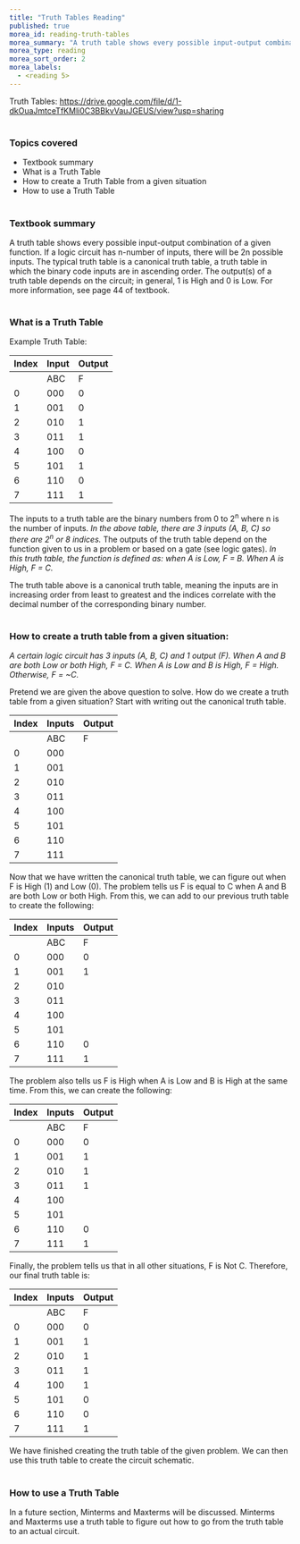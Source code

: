 ```yaml
---
title: "Truth Tables Reading"
published: true
morea_id: reading-truth-tables
morea_summary: "A truth table shows every possible input-output combination of a given function. If a logic circuit has n-number of inputs, there will be 2n possible inputs. The typical truth table is a canonical truth table, a truth table in which the binary code inputs are in ascending order. The output(s) of a truth table depends on the circuit; in general, 1 is High and 0 is Low."
morea_type: reading
morea_sort_order: 2
morea_labels:
  - <reading 5>
---
```


Truth Tables: https://drive.google.com/file/d/1-dkOuaJmtceTfKMli0C3BBkvVauJGEUS/view?usp=sharing
#
### Topics covered
* Textbook summary
* What is a Truth Table
* How to create a Truth Table from a given situation
* How to use a Truth Table


#
### Textbook summary
A truth table shows every possible input-output combination of a given function. If a logic circuit has n-number of inputs, there will be 2n possible inputs. The typical truth table is a canonical truth table, a truth table in which the binary code inputs are in ascending order. The output(s) of a truth table depends on the circuit; in general, 1 is High and 0 is Low. For more information, see page 44 of textbook.

#
### What is a Truth Table

Example Truth Table:

  | Index | Input | Output |
  |-|-|-|
  |       |  ABC  |    F   |
  |0|000|0|
  |1|001|0|
  |2|010|1|
  |3|011|1|
  |4|100|0|
  |5|101|1|
  |6|110|0|
  |7|111|1|

The inputs to a truth table are the binary numbers from 0 to 2<sup>n</sup> where n is the number of inputs. _In the above table, there are 3 inputs (A, B, C) so there are 2<sup>n</sup> or 8 indices._ The outputs of the truth table depend on the function given to us in a problem or based on a gate (see logic gates). _In this truth table, the function is defined as: when A is Low, F = B. When A is High, F = C._

The truth table above is a canonical truth table, meaning the inputs are in increasing order from least to greatest and the 
indices correlate with the decimal number of the corresponding binary number.

#
### How to create a truth table from a given situation:

_A certain logic circuit has 3 inputs (A, B, C) and 1 output (F). When A and B are both Low or both High, F = C. When A is Low and B is High, F = High. Otherwise, F = ~C._

Pretend we are given the above question to solve. How do we create a truth table from a given situation? Start with writing out the canonical truth table.

  |Index|Inputs|Output|
  |-|-|-|
  | |ABC|F|
  |0|000||
  |1|001||
  |2|010||
  |3|011||
  |4|100||
  |5|101||
  |6|110||
  |7|111||

Now that we have written the canonical truth table, we can figure out when F is High (1) and Low (0). The problem tells us F is equal to C when A and B are both Low or both High. From this, we can add to our previous truth table to create the following:

  |Index|Inputs|Output|
  |-|-|-|
  | |ABC|F|
  |0|000|0|
  |1|001|1|
  |2|010||
  |3|011||
  |4|100||
  |5|101||
  |6|110|0|
  |7|111|1|

The problem also tells us F is High when A is Low and B is High at the same time. From this, we can create the following:

  |Index|Inputs|Output|
  |-|-|-|
  | |ABC|F|
  |0|000|0|
  |1|001|1|
  |2|010|1|
  |3|011|1|
  |4|100||
  |5|101||
  |6|110|0|
  |7|111|1|

Finally, the problem tells us that in all other situations, F is Not C. Therefore, our final truth table is:

  |Index|Inputs|Output|
  |-|-|-|
  | |ABC|F|
  |0|000|0|
  |1|001|1|
  |2|010|1|
  |3|011|1|
  |4|100|1|
  |5|101|0|
  |6|110|0|
  |7|111|1|

We have finished creating the truth table of the given problem. We can then use this truth table to create the circuit schematic.

#
### How to use a Truth Table

In a future section, Minterms and Maxterms will be discussed. Minterms and Maxterms use a truth table to figure out how to go from the truth table to an actual circuit.

